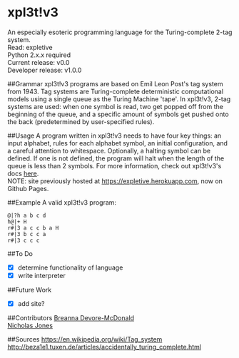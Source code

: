 xpl3t!v3 
===========

An especially esoteric programming language for the Turing-complete 
2-tag system.  
Read: expletive  
Python 2.x.x required  
Current release: v0.0  
Developer release: v1.0.0

##Grammar
xpl3t!v3 programs are based on Emil Leon Post's tag system from
1943. Tag systems are Turing-complete deterministic computational 
models using a single queue as the Turing Machine 'tape'. In 
xpl3t!v3, 2-tag systems are used: when one symbol is read, two get
popped off from the beginning of the queue, and a specific amount 
of symbols get pushed onto the back (predetermined by user-specified
rules).  

##Usage
A program written in xpl3t!v3 needs to have four key things: 
an input alphabet, rules for each alphabet symbol, an initial
configuration, and a careful attention to whitespace. Optionally, 
a halting symbol can be defined. If one
is not defined, the program will halt when the length of the queue
is less than 2 symbols. For more information, check out xpl3t!v3's 
docs [here](http://bdevorem.github.io/expletive/).  
NOTE: site previously hosted at https://expletive.herokuapp.com, 
now on Github Pages.  

##Example
A valid xpl3t!v3 program:  
```
@|?h a b c d  
h@|+ H  
r#|3 a c c b a H   
r#|3 b c c a  
r#|3 c c c  
```

##To Do
- [x] determine functionality of language  
- [x] write interpreter

##Future Work
- [x] add site?

##Contributors
[Breanna Devore-McDonald](http://bdevorem.herokuapp.com)  
[Nicholas Jones](http://www.nicholascjones.com)  

##Sources
https://en.wikipedia.org/wiki/Tag_system  
http://beza1e1.tuxen.de/articles/accidentally_turing_complete.html
